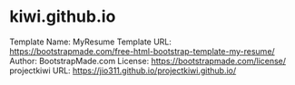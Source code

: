 # kiwi.github.io

Template Name: MyResume
Template URL: https://bootstrapmade.com/free-html-bootstrap-template-my-resume/
Author: BootstrapMade.com
License: https://bootstrapmade.com/license/
projectkiwi URL: https://jio311.github.io/projectkiwi.github.io/
